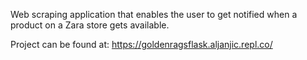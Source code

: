 Web scraping application that enables the user to get notified when a product on a Zara store gets available. 

Project can be found at: https://goldenragsflask.aljanjic.repl.co/ 
